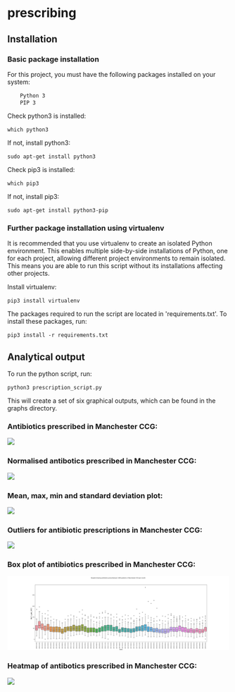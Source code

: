 # prescribing


## Installation

### Basic package installation

For this project, you must have the following packages installed on your system:
```
    Python 3
    PIP 3
```
Check python3 is installed:
```
which python3
```
If not, install python3:
```
sudo apt-get install python3
```
Check pip3 is installed:
```
which pip3
```
If not, install pip3:
```
sudo apt-get install python3-pip
```

### Further package installation using virtualenv

It is recommended that you use virtualenv to create an isolated Python environment. This enables multiple side-by-side installations of Python, one for each project, allowing different project environments to remain isolated. This means you are able to run this script without its installations affecting other projects. 

Install virtualenv:
```
pip3 install virtualenv
```

The packages required to run the script are located in 'requirements.txt'. To install these packages, run:
```
pip3 install -r requirements.txt
```

## Analytical output

To run the python script, run:
```
python3 prescription_script.py
```
This will create a set of six graphical outputs, which can be found in the graphs directory.

### Antibiotics prescribed in Manchester CCG:
![](/prescribing/graphs/antibiotics_prescribed_in_Manchester_over_time.png)

### Normalised antibotics prescribed in Manchester CCG:
![](/prescribing/graphs/normalised_antibiotics_prescribed_in_manchester_over_time.png)

### Mean, max, min and standard deviation plot:
![](/prescribing/graphs/Mean_and_sd_antibiotics_per_1000_patients.png)

### Outliers for antibiotic prescriptions in Manchester CCG:
![](/prescribing/graphs/Prescription_outliers_in_Manchester_CCG.png)

### Box plot of antibiotics prescribed in Manchester CCG:
![](https://github.com/RachelDuffin/prescribing/blob/master/graphs/Box_plot.png)

### Heatmap of antibotics prescribed in Manchester CCG:
![](/prescribing/graphs/heatmap.png)



